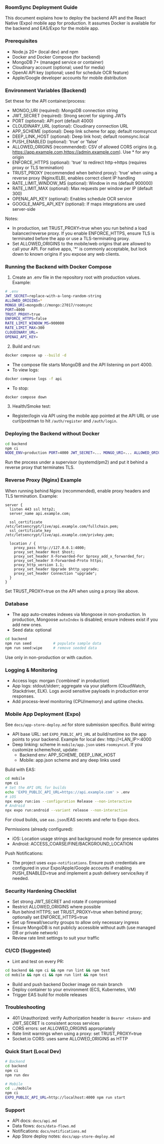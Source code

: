 ### RoomSync Deployment Guide

This document explains how to deploy the backend API and the React Native (Expo) mobile app for production. It assumes Docker is available for the backend and EAS/Expo for the mobile app.

### Prerequisites
- Node.js 20+ (local dev) and npm
- Docker and Docker Compose (for backend)
- MongoDB 7+ (managed service or container)
- Cloudinary account (optional; used for media)
- OpenAI API key (optional; used for schedule OCR feature)
- Apple/Google developer accounts for mobile distribution

### Environment Variables (Backend)
Set these for the API container/process:
- MONGO_URI (required): MongoDB connection string
- JWT_SECRET (required): Strong secret for signing JWTs
- PORT (optional): API port (default 4000)
- CLOUDINARY_URL (optional): Cloudinary connection URL
- APP_SCHEME (optional): Deep link scheme for app; default roomsyncut
- DEEP_LINK_HOST (optional): Deep link host; default roomsync.local
- PUSH_ENABLED (optional): 'true' or 'false'
- ALLOWED_ORIGINS (recommended): CSV of allowed CORS origins (e.g. https://app.example.com,https://admin.example.com). Use * for any origin
- ENFORCE_HTTPS (optional): 'true' to redirect http->https (requires proxy or TLS termination)
- TRUST_PROXY (recommended when behind proxy): 'true' when using a reverse proxy (Nginx/ELB), enables correct client IP handling
- RATE_LIMIT_WINDOW_MS (optional): Window in ms (default 900000)
- RATE_LIMIT_MAX (optional): Max requests per window per IP (default 300)
- OPENAI_API_KEY (optional): Enables schedule OCR service
- GOOGLE_MAPS_API_KEY (optional): If maps integrations are used server-side

Notes:
- In production, set TRUST_PROXY=true when you run behind a load balancer/reverse proxy. If you enable ENFORCE_HTTPS, ensure TLS is terminated before the app or use a TLS-terminating proxy.
- Set ALLOWED_ORIGINS to the mobile/web origins that are allowed to call your API. For native apps, '*' is commonly acceptable, but lock down to known origins if you expose any web clients.

### Running the Backend with Docker Compose
1) Create an .env file in the repository root with production values. Example:
```bash
# .env
JWT_SECRET=replace-with-a-long-random-string
ALLOWED_ORIGINS=*
MONGO_URI=mongodb://mongo:27017/roomsync
PORT=4000
TRUST_PROXY=true
ENFORCE_HTTPS=false
RATE_LIMIT_WINDOW_MS=900000
RATE_LIMIT_MAX=300
CLOUDINARY_URL=
OPENAI_API_KEY=
```

2) Build and run:
```bash
docker compose up --build -d
```
- The compose file starts MongoDB and the API listening on port 4000.
- To view logs:
```bash
docker compose logs -f api
```
- To stop:
```bash
docker compose down
```

3) Health/Smoke test:
- Register/login via API using the mobile app pointed at the API URL or use curl/postman to hit `/auth/register` and `/auth/login`.

### Deploying the Backend without Docker
```bash
cd backend
npm ci
NODE_ENV=production PORT=4000 JWT_SECRET=... MONGO_URI=... ALLOWED_ORIGINS=* TRUST_PROXY=true node src/index.js
```
Run the process under a supervisor (systemd/pm2) and put it behind a reverse proxy that terminates TLS.

### Reverse Proxy (Nginx) Example
When running behind Nginx (recommended), enable proxy headers and TLS termination. Example:
```nginx
server {
  listen 443 ssl http2;
  server_name api.example.com;

  ssl_certificate     /etc/letsencrypt/live/api.example.com/fullchain.pem;
  ssl_certificate_key /etc/letsencrypt/live/api.example.com/privkey.pem;

  location / {
    proxy_pass http://127.0.0.1:4000;
    proxy_set_header Host $host;
    proxy_set_header X-Forwarded-For $proxy_add_x_forwarded_for;
    proxy_set_header X-Forwarded-Proto https;
    proxy_http_version 1.1;
    proxy_set_header Upgrade $http_upgrade;
    proxy_set_header Connection "upgrade";
  }
}
```
Set TRUST_PROXY=true on the API when using a proxy like above.

### Database
- The app auto-creates indexes via Mongoose in non-production. In production, Mongoose `autoIndex` is disabled; ensure indexes exist if you add new ones.
- Seed data: optional
```bash
cd backend
npm run seed          # populate sample data
npm run seed:wipe     # remove seeded data
```
Use only in non-production or with caution.

### Logging & Monitoring
- Access logs: morgan ('combined' in production)
- App logs: stdout/stderr; aggregate via your platform (CloudWatch, Stackdriver, ELK). Logs avoid sensitive payloads in production error responses.
- Add process-level monitoring (CPU/memory) and uptime checks.

### Mobile App Deployment (Expo)
See `docs/app-store-deploy.md` for store submission specifics. Build wiring:
- API base URL: set `EXPO_PUBLIC_API_URL` at build/runtime so the app points to your backend. Example for local dev: http://<LAN_IP>:4000
- Deep linking: scheme in `mobile/app.json` uses `roomsyncut`. If you customize scheme/host, update:
  - Backend env: APP_SCHEME, DEEP_LINK_HOST
  - Mobile: app.json scheme and any deep links used

Build with EAS:
```bash
cd mobile
npm ci
# Set the API URL for builds
echo 'EXPO_PUBLIC_API_URL=https://api.example.com' > .env
# iOS
npx expo run:ios --configuration Release --non-interactive
# Android
npx expo run:android --variant release --non-interactive
```
For cloud builds, use `eas.json`/EAS secrets and refer to Expo docs.

Permissions (already configured):
- iOS: Location usage strings and background mode for presence updates
- Android: ACCESS_COARSE/FINE/BACKGROUND_LOCATION

Push Notifications:
- The project uses `expo-notifications`. Ensure push credentials are configured in your Expo/Apple/Google accounts if enabling PUSH_ENABLED=true and implement a push delivery service/key if needed.

### Security Hardening Checklist
- Set strong JWT_SECRET and rotate if compromised
- Restrict ALLOWED_ORIGINS where possible
- Run behind HTTPS; set TRUST_PROXY=true when behind proxy; optionally set ENFORCE_HTTPS=true
- Set up firewall/security groups to allow only necessary ingress
- Ensure MongoDB is not publicly accessible without auth (use managed DB or private network)
- Review rate limit settings to suit your traffic

### CI/CD (Suggested)
- Lint and test on every PR:
```bash
cd backend && npm ci && npm run lint && npm test
cd mobile && npm ci && npm run lint && npm test
```
- Build and push backend Docker image on main branch
- Deploy container to your environment (ECS, Kubernetes, VM)
- Trigger EAS build for mobile releases

### Troubleshooting
- 401 Unauthorized: verify Authorization header is `Bearer <token>` and JWT_SECRET is consistent across services
- CORS errors: set ALLOWED_ORIGINS appropriately
- Rate limit warnings when using a proxy: set TRUST_PROXY=true
- Socket.io CORS: uses same ALLOWED_ORIGINS as HTTP

### Quick Start (Local Dev)
```bash
# Backend
cd backend
npm ci
npm run dev

# Mobile
cd ../mobile
npm ci
EXPO_PUBLIC_API_URL=http://localhost:4000 npm run start
```

### Support
- API docs: `docs/api.md`
- Data flows: `docs/data-flows.md`
- Notifications: `docs/notifications.md`
- App Store deploy notes: `docs/app-store-deploy.md` 
